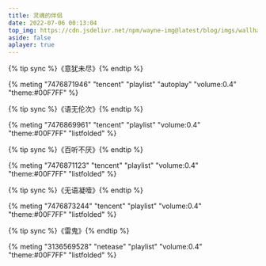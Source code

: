 ```yaml
---
title: 灵魂的伴侣
date: 2022-07-06 00:13:04
top_img: https://cdn.jsdelivr.net/npm/wayne-img@latest/blog/imgs/wallhaven-43d9lv.jpg
aside: false
aplayer: true
---
```

{% tip sync %}《意犹未尽》{% endtip %}

{% meting "7476871946" "tencent" "playlist" "autoplay" "volume:0.4" "theme:#00F7FF" %}

{% tip sync %}《语无伦次》{% endtip %}

{% meting "7476869961" "tencent" "playlist" "volume:0.4" "theme:#00F7FF" "listfolded" %}

{% tip sync %}《百听不厌》{% endtip %}

{% meting "7476871123" "tencent" "playlist" "volume:0.4" "theme:#00F7FF" "listfolded" %}

{% tip sync %}《无语凝噎》{% endtip %}

{% meting "7476873244" "tencent" "playlist" "volume:0.4" "theme:#00F7FF" "listfolded" %}

{% tip sync %}《雷鬼》{% endtip %}

{% meting "3136569528" "netease" "playlist" "volume:0.4" "theme:#00F7FF" "listfolded" %}